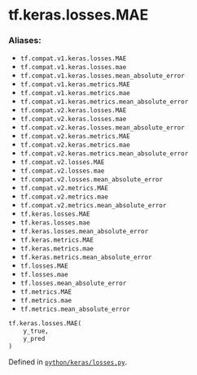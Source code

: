 <div itemscope itemtype="http://developers.google.com/ReferenceObject">
<meta itemprop="name" content="tf.keras.losses.MAE" />
<meta itemprop="path" content="Stable" />
</div>

# tf.keras.losses.MAE



### Aliases:

* `tf.compat.v1.keras.losses.MAE`
* `tf.compat.v1.keras.losses.mae`
* `tf.compat.v1.keras.losses.mean_absolute_error`
* `tf.compat.v1.keras.metrics.MAE`
* `tf.compat.v1.keras.metrics.mae`
* `tf.compat.v1.keras.metrics.mean_absolute_error`
* `tf.compat.v2.keras.losses.MAE`
* `tf.compat.v2.keras.losses.mae`
* `tf.compat.v2.keras.losses.mean_absolute_error`
* `tf.compat.v2.keras.metrics.MAE`
* `tf.compat.v2.keras.metrics.mae`
* `tf.compat.v2.keras.metrics.mean_absolute_error`
* `tf.compat.v2.losses.MAE`
* `tf.compat.v2.losses.mae`
* `tf.compat.v2.losses.mean_absolute_error`
* `tf.compat.v2.metrics.MAE`
* `tf.compat.v2.metrics.mae`
* `tf.compat.v2.metrics.mean_absolute_error`
* `tf.keras.losses.MAE`
* `tf.keras.losses.mae`
* `tf.keras.losses.mean_absolute_error`
* `tf.keras.metrics.MAE`
* `tf.keras.metrics.mae`
* `tf.keras.metrics.mean_absolute_error`
* `tf.losses.MAE`
* `tf.losses.mae`
* `tf.losses.mean_absolute_error`
* `tf.metrics.MAE`
* `tf.metrics.mae`
* `tf.metrics.mean_absolute_error`

``` python
tf.keras.losses.MAE(
    y_true,
    y_pred
)
```



Defined in [`python/keras/losses.py`](/code/stable/tensorflow/python/keras/losses.py).

<!-- Placeholder for "Used in" -->
